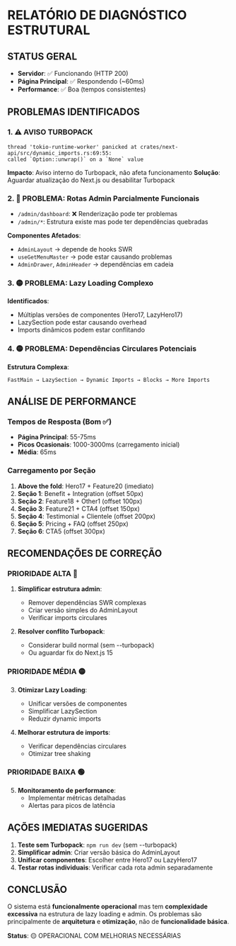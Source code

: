 # RELATÓRIO DE DIAGNÓSTICO ESTRUTURAL

## STATUS GERAL

- **Servidor**: ✅ Funcionando (HTTP 200)
- **Página Principal**: ✅ Respondendo (~60ms)
- **Performance**: ✅ Boa (tempos consistentes)

## PROBLEMAS IDENTIFICADOS

### 1. ⚠️ AVISO TURBOPACK

```
thread 'tokio-runtime-worker' panicked at crates/next-api/src/dynamic_imports.rs:69:55:
called `Option::unwrap()` on a `None` value
```

**Impacto**: Aviso interno do Turbopack, não afeta funcionamento
**Solução**: Aguardar atualização do Next.js ou desabilitar Turbopack

### 2. 🔴 PROBLEMA: Rotas Admin Parcialmente Funcionais

- `/admin/dashboard`: ❌ Renderização pode ter problemas
- `/admin/*`: Estrutura existe mas pode ter dependências quebradas

**Componentes Afetados**:

- `AdminLayout` → depende de hooks SWR
- `useGetMenuMaster` → pode estar causando problemas
- `AdminDrawer`, `AdminHeader` → dependências em cadeia

### 3. 🟡 PROBLEMA: Lazy Loading Complexo

**Identificados**:

- Múltiplas versões de componentes (Hero17, LazyHero17)
- LazySection pode estar causando overhead
- Imports dinâmicos podem estar conflitando

### 4. 🟡 PROBLEMA: Dependências Circulares Potenciais

**Estrutura Complexa**:

```
FastMain → LazySection → Dynamic Imports → Blocks → More Imports
```

## ANÁLISE DE PERFORMANCE

### Tempos de Resposta (Bom ✅)

- **Página Principal**: 55-75ms
- **Picos Ocasionais**: 1000-3000ms (carregamento inicial)
- **Média**: 65ms

### Carregamento por Seção

1. **Above the fold**: Hero17 + Feature20 (imediato)
2. **Seção 1**: Benefit + Integration (offset 50px)
3. **Seção 2**: Feature18 + Other1 (offset 100px)
4. **Seção 3**: Feature21 + CTA4 (offset 150px)
5. **Seção 4**: Testimonial + Clientele (offset 200px)
6. **Seção 5**: Pricing + FAQ (offset 250px)
7. **Seção 6**: CTA5 (offset 300px)

## RECOMENDAÇÕES DE CORREÇÃO

### PRIORIDADE ALTA 🔴

1. **Simplificar estrutura admin**:

   - Remover dependências SWR complexas
   - Criar versão simples do AdminLayout
   - Verificar imports circulares

2. **Resolver conflito Turbopack**:
   - Considerar build normal (sem --turbopack)
   - Ou aguardar fix do Next.js 15

### PRIORIDADE MÉDIA 🟡

3. **Otimizar Lazy Loading**:

   - Unificar versões de componentes
   - Simplificar LazySection
   - Reduzir dynamic imports

4. **Melhorar estrutura de imports**:
   - Verificar dependências circulares
   - Otimizar tree shaking

### PRIORIDADE BAIXA 🟢

5. **Monitoramento de performance**:
   - Implementar métricas detalhadas
   - Alertas para picos de latência

## AÇÕES IMEDIATAS SUGERIDAS

1. **Teste sem Turbopack**: `npm run dev` (sem --turbopack)
2. **Simplificar admin**: Criar versão básica do AdminLayout
3. **Unificar componentes**: Escolher entre Hero17 ou LazyHero17
4. **Testar rotas individuais**: Verificar cada rota admin separadamente

## CONCLUSÃO

O sistema está **funcionalmente operacional** mas tem **complexidade excessiva** na estrutura de lazy loading e admin. Os problemas são principalmente de **arquitetura** e **otimização**, não de **funcionalidade básica**.

**Status**: 🟡 OPERACIONAL COM MELHORIAS NECESSÁRIAS
